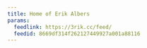 ```yaml
---
title: Home of Erik Albers
params:
  feedlink: https://3rik.cc/feed/
  feedid: 8669df314f262127449927a001a88116
---
```

